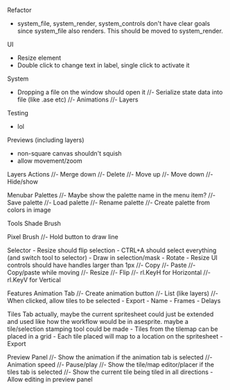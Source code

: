 Refactor
  - system_file, system_render, system_controls don't have clear goals since system_file also renders.
    This should be moved to system_render. 
    
UI
  - Resize element
  - Double click to change text in label, single click to activate it

System
  - Dropping a file on the window should open it
  //- Serialize state data into file (like .ase etc)
    //- Animations
    //- Layers

Testing
  - lol

Previews (including layers)
  - non-square canvas shouldn't squish
  - allow movement/zoom
  
Layers
  Actions
    //- Merge down
    //- Delete
    //- Move up
    //- Move down
    //- Hide/show

Menubar
  Palettes
    //- Maybe show the palette name in the menu item?
    //- Save palette
    //- Load palette
    //- Rename palette
    //- Create palette from colors in image

Tools
  Shade Brush

  Pixel Brush
    //- Hold button to draw line
 
  Selector
    - Resize should flip selection
    - CTRL+A should select everything (and switch tool to selector)
    - Draw in selection/mask
    - Rotate
    - Resize UI controls should have handles larger than 1px
    //- Copy
    //- Paste
    //- Copy/paste while moving
    //- Resize
    //- Flip
      //- rl.KeyH for Horizontal
      //- rl.KeyV for Vertical

Features
  Animation Tab
    //- Create animation button
    //- List (like layers)
      //- When clicked, allow tiles to be selected
    - Export
      - Name
      - Frames
      - Delays
  
  Tiles Tab
    actually, maybe the current spritesheet could just be extended and used like
    how the workflow would be in asesprite. maybe a tile/selection stamping tool
    could be made
    - Tiles from the tilemap can be placed in a grid
    - Each tile placed will map to a location on the spritesheet
    - Export
  
  Preview Panel
    //- Show the animation if the animation tab is selected
      //- Animation speed
      //- Pause/play
    //- Show the tile/map editor/placer if the tiles tab is selected
      //- Show the current tile being tiled in all directions
      - Allow editing in preview panel